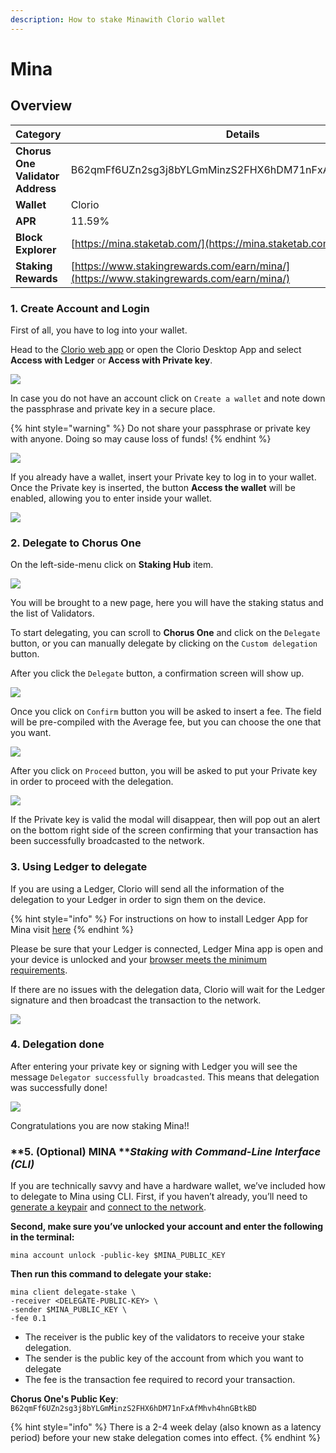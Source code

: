 ```yaml
---
description: How to stake Minawith Clorio wallet
---
```


# Mina

## Overview

| Category                         | Details                                                                                |
| -------------------------------- | -------------------------------------------------------------------------------------- |
| **Chorus One Validator Address** | B62qmFf6UZn2sg3j8bYLGmMinzS2FHX6hDM71nFxAfMhvh4hnGBtkBD                                |
| **Wallet**                       | Clorio                                                                                 |
| **APR**                          | 11.59%                                                                                 |
| **Block Explorer**               | [https://mina.staketab.com/](https://mina.staketab.com)                                |
| **Staking Rewards**              | [https://www.stakingrewards.com/earn/mina/](https://www.stakingrewards.com/earn/mina/) |

### 1. Create Account and Login

First of all, you have to log into your wallet.

Head to the [Clorio web app](https://mainnet.clor.io) or open the Clorio Desktop App and select **Access with Ledger** or **Access with Private key**.

![](<../.gitbook/assets/image (53) (1) (1).png>)

In case you do not have an account click on `Create a wallet` and note down the passphrase and private key in a secure place.

{% hint style="warning" %}
Do not share your passphrase or private key with anyone. Doing so may cause loss of funds!
{% endhint %}

![](<../.gitbook/assets/image (60) (1) (1).png>)

If you already have a wallet, insert your Private key to log in to your wallet. Once the Private key is inserted, the button **Access the wallet** will be enabled, allowing you to enter inside your wallet.

![](<../.gitbook/assets/image (65) (1) (1).png>)

### 2. Delegate to Chorus One

On the left-side-menu click on **Staking Hub** item.

![](<../.gitbook/assets/image (76) (1) (1).png>)

You will be brought to a new page, here you will have the staking status and the list of Validators.

To start delegating, you can scroll to **Chorus One** and click on the `Delegate` button, or you can manually delegate by clicking on the `Custom delegation` button.

After you click the `Delegate` button, a confirmation screen will show up.

![](<../.gitbook/assets/image (63) (1) (1).png>)

Once you click on `Confirm` button you will be asked to insert a fee. The field will be pre-compiled with the Average fee, but you can choose the one that you want.

![](<../.gitbook/assets/image (57) (1) (1).png>)

After you click on `Proceed` button, you will be asked to put your Private key in order to proceed with the delegation.

![](<../.gitbook/assets/image (71) (1).png>)



If the Private key is valid the modal will disappear, then will pop out an alert on the bottom right side of the screen confirming that your transaction has been successfully broadcasted to the network.

### 3. Using Ledger to delegate

If you are using a Ledger, Clorio will send all the information of the delegation to your Ledger in order to sign them on the device.

{% hint style="info" %}
For instructions on how to install Ledger App for Mina visit [here](https://docs.minaprotocol.com/en/advanced/ledger-app-mina)
{% endhint %}

Please be sure that your Ledger is connected, Ledger Mina app is open and your device is unlocked and your [browser meets the minimum requirements](broken-reference).

If there are no issues with the delegation data, Clorio will wait for the Ledger signature and then broadcast the transaction to the network.

![](<../.gitbook/assets/image (77) (1).png>)

### 4. Delegation done

After entering your private key or signing with Ledger you will see the message `Delegator successfully broadcasted`. This means that delegation was successfully done!

![](<../.gitbook/assets/image (66) (1) (1).png>)

Congratulations you are now staking Mina!!

### **5. (Optional) MINA **_**Staking with Command-Line Interface (CLI)**_

If you are technically savvy and have a hardware wallet, we’ve included how to delegate to Mina using CLI.  First, if you haven’t already, you’ll need to [generate a keypair](https://minaprotocol.com/docs/keypair) and [connect to the network](https://minaprotocol.com/docs/connecting).&#x20;

**Second, make sure you’ve unlocked your account and enter the following in the terminal:**

```
mina account unlock -public-key $MINA_PUBLIC_KEY
```

**Then run this command to delegate your stake:**

```
mina client delegate-stake \
-receiver <DELEGATE-PUBLIC-KEY> \
-sender $MINA_PUBLIC_KEY \
-fee 0.1
```

* The receiver is the public key of the validators to receive your stake delegation.&#x20;
* The sender is the public key of the account from which you want to delegate
* The fee is the transaction fee required to record your transaction.

**Chorus One's Public Key**: `B62qmFf6UZn2sg3j8bYLGmMinzS2FHX6hDM71nFxAfMhvh4hnGBtkBD`

{% hint style="info" %}
There is a 2-4 week delay (also known as a latency period) before your new stake delegation comes into effect.
{% endhint %}
